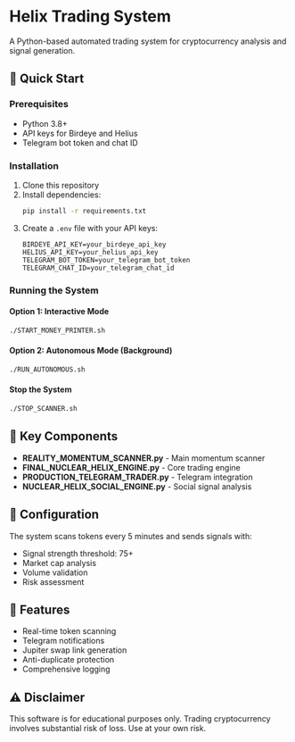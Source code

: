 # Helix Trading System

A Python-based automated trading system for cryptocurrency analysis and signal generation.

## 🚀 Quick Start

### Prerequisites
- Python 3.8+
- API keys for Birdeye and Helius
- Telegram bot token and chat ID

### Installation
1. Clone this repository
2. Install dependencies:
   ```bash
   pip install -r requirements.txt
   ```
3. Create a `.env` file with your API keys:
   ```
   BIRDEYE_API_KEY=your_birdeye_api_key
   HELIUS_API_KEY=your_helius_api_key
   TELEGRAM_BOT_TOKEN=your_telegram_bot_token
   TELEGRAM_CHAT_ID=your_telegram_chat_id
   ```

### Running the System

#### Option 1: Interactive Mode
```bash
./START_MONEY_PRINTER.sh
```

#### Option 2: Autonomous Mode (Background)
```bash
./RUN_AUTONOMOUS.sh
```

#### Stop the System
```bash
./STOP_SCANNER.sh
```

## 📁 Key Components

- **REALITY_MOMENTUM_SCANNER.py** - Main momentum scanner
- **FINAL_NUCLEAR_HELIX_ENGINE.py** - Core trading engine
- **PRODUCTION_TELEGRAM_TRADER.py** - Telegram integration
- **NUCLEAR_HELIX_SOCIAL_ENGINE.py** - Social signal analysis

## 🔧 Configuration

The system scans tokens every 5 minutes and sends signals with:
- Signal strength threshold: 75+
- Market cap analysis
- Volume validation
- Risk assessment

## 📱 Features

- Real-time token scanning
- Telegram notifications
- Jupiter swap link generation
- Anti-duplicate protection
- Comprehensive logging

## ⚠️ Disclaimer

This software is for educational purposes only. Trading cryptocurrency involves substantial risk of loss. Use at your own risk.